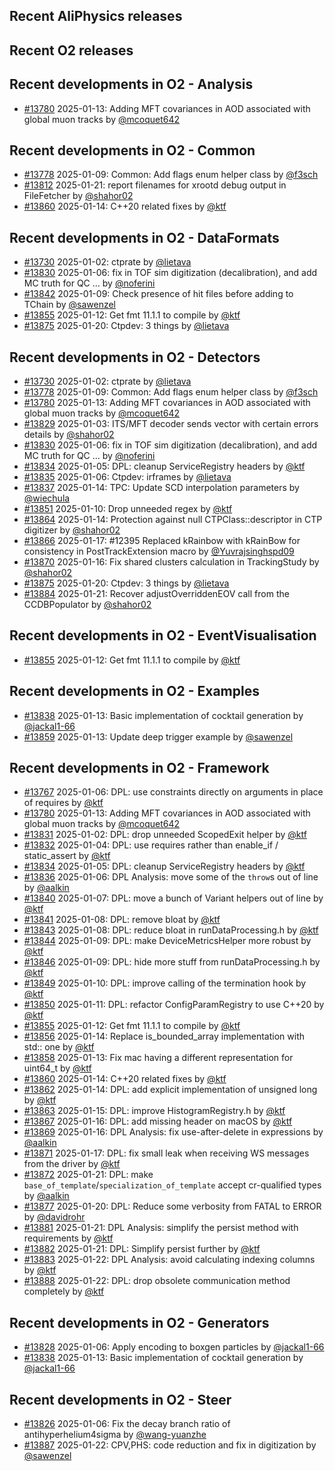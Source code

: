 ## Recent AliPhysics releases
## Recent O2 releases
## Recent developments in O2 - Analysis
- [\#13780](https://github.com/AliceO2Group/AliceO2/pull/13780) 2025-01-13: Adding MFT covariances in AOD associated with global muon tracks by [@mcoquet642](https://github.com/mcoquet642)
## Recent developments in O2 - Common
- [\#13778](https://github.com/AliceO2Group/AliceO2/pull/13778) 2025-01-09: Common: Add flags enum helper class by [@f3sch](https://github.com/f3sch)
- [\#13812](https://github.com/AliceO2Group/AliceO2/pull/13812) 2025-01-21: report filenames for xrootd debug output in FileFetcher by [@shahor02](https://github.com/shahor02)
- [\#13860](https://github.com/AliceO2Group/AliceO2/pull/13860) 2025-01-14: C++20 related fixes by [@ktf](https://github.com/ktf)
## Recent developments in O2 - DataFormats
- [\#13730](https://github.com/AliceO2Group/AliceO2/pull/13730) 2025-01-02: ctprate by [@lietava](https://github.com/lietava)
- [\#13830](https://github.com/AliceO2Group/AliceO2/pull/13830) 2025-01-06: fix in TOF sim digitization (decalibration), and add MC truth for QC … by [@noferini](https://github.com/noferini)
- [\#13842](https://github.com/AliceO2Group/AliceO2/pull/13842) 2025-01-09: Check presence of hit files before adding to TChain by [@sawenzel](https://github.com/sawenzel)
- [\#13855](https://github.com/AliceO2Group/AliceO2/pull/13855) 2025-01-12: Get fmt 11.1.1 to compile by [@ktf](https://github.com/ktf)
- [\#13875](https://github.com/AliceO2Group/AliceO2/pull/13875) 2025-01-20: Ctpdev: 3 things by [@lietava](https://github.com/lietava)
## Recent developments in O2 - Detectors
- [\#13730](https://github.com/AliceO2Group/AliceO2/pull/13730) 2025-01-02: ctprate by [@lietava](https://github.com/lietava)
- [\#13778](https://github.com/AliceO2Group/AliceO2/pull/13778) 2025-01-09: Common: Add flags enum helper class by [@f3sch](https://github.com/f3sch)
- [\#13780](https://github.com/AliceO2Group/AliceO2/pull/13780) 2025-01-13: Adding MFT covariances in AOD associated with global muon tracks by [@mcoquet642](https://github.com/mcoquet642)
- [\#13829](https://github.com/AliceO2Group/AliceO2/pull/13829) 2025-01-03: ITS/MFT decoder sends vector with certain errors details by [@shahor02](https://github.com/shahor02)
- [\#13830](https://github.com/AliceO2Group/AliceO2/pull/13830) 2025-01-06: fix in TOF sim digitization (decalibration), and add MC truth for QC … by [@noferini](https://github.com/noferini)
- [\#13834](https://github.com/AliceO2Group/AliceO2/pull/13834) 2025-01-05: DPL: cleanup ServiceRegistry headers by [@ktf](https://github.com/ktf)
- [\#13835](https://github.com/AliceO2Group/AliceO2/pull/13835) 2025-01-06: Ctpdev: irframes by [@lietava](https://github.com/lietava)
- [\#13837](https://github.com/AliceO2Group/AliceO2/pull/13837) 2025-01-14: TPC: Update SCD interpolation parameters by [@wiechula](https://github.com/wiechula)
- [\#13851](https://github.com/AliceO2Group/AliceO2/pull/13851) 2025-01-10: Drop unneeded regex by [@ktf](https://github.com/ktf)
- [\#13864](https://github.com/AliceO2Group/AliceO2/pull/13864) 2025-01-14: Protection against null CTPClass::descriptor in CTP digitizer by [@shahor02](https://github.com/shahor02)
- [\#13866](https://github.com/AliceO2Group/AliceO2/pull/13866) 2025-01-17: #12395 Replaced kRainbow with kRainBow for consistency in PostTrackExtension macro by [@Yuvrajsinghspd09](https://github.com/Yuvrajsinghspd09)
- [\#13870](https://github.com/AliceO2Group/AliceO2/pull/13870) 2025-01-16: Fix shared clusters calculation in TrackingStudy by [@shahor02](https://github.com/shahor02)
- [\#13875](https://github.com/AliceO2Group/AliceO2/pull/13875) 2025-01-20: Ctpdev: 3 things by [@lietava](https://github.com/lietava)
- [\#13884](https://github.com/AliceO2Group/AliceO2/pull/13884) 2025-01-21: Recover adjustOverriddenEOV call from the CCDBPopulator by [@shahor02](https://github.com/shahor02)
## Recent developments in O2 - EventVisualisation
- [\#13855](https://github.com/AliceO2Group/AliceO2/pull/13855) 2025-01-12: Get fmt 11.1.1 to compile by [@ktf](https://github.com/ktf)
## Recent developments in O2 - Examples
- [\#13838](https://github.com/AliceO2Group/AliceO2/pull/13838) 2025-01-13: Basic implementation of cocktail generation by [@jackal1-66](https://github.com/jackal1-66)
- [\#13859](https://github.com/AliceO2Group/AliceO2/pull/13859) 2025-01-13: Update deep trigger example by [@sawenzel](https://github.com/sawenzel)
## Recent developments in O2 - Framework
- [\#13767](https://github.com/AliceO2Group/AliceO2/pull/13767) 2025-01-06: DPL: use constraints directly on arguments in place of requires by [@ktf](https://github.com/ktf)
- [\#13780](https://github.com/AliceO2Group/AliceO2/pull/13780) 2025-01-13: Adding MFT covariances in AOD associated with global muon tracks by [@mcoquet642](https://github.com/mcoquet642)
- [\#13831](https://github.com/AliceO2Group/AliceO2/pull/13831) 2025-01-02: DPL: drop unneeded ScopedExit helper by [@ktf](https://github.com/ktf)
- [\#13832](https://github.com/AliceO2Group/AliceO2/pull/13832) 2025-01-04: DPL: use requires rather than enable_if / static_assert by [@ktf](https://github.com/ktf)
- [\#13834](https://github.com/AliceO2Group/AliceO2/pull/13834) 2025-01-05: DPL: cleanup ServiceRegistry headers by [@ktf](https://github.com/ktf)
- [\#13836](https://github.com/AliceO2Group/AliceO2/pull/13836) 2025-01-06: DPL Analysis: move some of the `throw`s out of line by [@aalkin](https://github.com/aalkin)
- [\#13840](https://github.com/AliceO2Group/AliceO2/pull/13840) 2025-01-07: DPL: move a bunch of Variant helpers out of line by [@ktf](https://github.com/ktf)
- [\#13841](https://github.com/AliceO2Group/AliceO2/pull/13841) 2025-01-08: DPL: remove bloat by [@ktf](https://github.com/ktf)
- [\#13843](https://github.com/AliceO2Group/AliceO2/pull/13843) 2025-01-08: DPL: reduce bloat in runDataProcessing.h by [@ktf](https://github.com/ktf)
- [\#13844](https://github.com/AliceO2Group/AliceO2/pull/13844) 2025-01-09: DPL: make DeviceMetricsHelper more robust by [@ktf](https://github.com/ktf)
- [\#13846](https://github.com/AliceO2Group/AliceO2/pull/13846) 2025-01-09: DPL: hide more stuff from runDataProcessing.h by [@ktf](https://github.com/ktf)
- [\#13849](https://github.com/AliceO2Group/AliceO2/pull/13849) 2025-01-10: DPL: improve calling of the termination hook by [@ktf](https://github.com/ktf)
- [\#13850](https://github.com/AliceO2Group/AliceO2/pull/13850) 2025-01-11: DPL: refactor ConfigParamRegistry to use C++20 by [@ktf](https://github.com/ktf)
- [\#13855](https://github.com/AliceO2Group/AliceO2/pull/13855) 2025-01-12: Get fmt 11.1.1 to compile by [@ktf](https://github.com/ktf)
- [\#13856](https://github.com/AliceO2Group/AliceO2/pull/13856) 2025-01-14: Replace is_bounded_array implementation with std:: one by [@ktf](https://github.com/ktf)
- [\#13858](https://github.com/AliceO2Group/AliceO2/pull/13858) 2025-01-13: Fix  mac having a different representation for uint64_t by [@ktf](https://github.com/ktf)
- [\#13860](https://github.com/AliceO2Group/AliceO2/pull/13860) 2025-01-14: C++20 related fixes by [@ktf](https://github.com/ktf)
- [\#13862](https://github.com/AliceO2Group/AliceO2/pull/13862) 2025-01-14: DPL: add explicit implementation of unsigned long by [@ktf](https://github.com/ktf)
- [\#13863](https://github.com/AliceO2Group/AliceO2/pull/13863) 2025-01-15: DPL: improve HistogramRegistry.h by [@ktf](https://github.com/ktf)
- [\#13867](https://github.com/AliceO2Group/AliceO2/pull/13867) 2025-01-16: DPL: add missing header on macOS by [@ktf](https://github.com/ktf)
- [\#13869](https://github.com/AliceO2Group/AliceO2/pull/13869) 2025-01-16: DPL Analysis: fix use-after-delete in expressions by [@aalkin](https://github.com/aalkin)
- [\#13871](https://github.com/AliceO2Group/AliceO2/pull/13871) 2025-01-17: DPL: fix small leak when receiving WS messages from the driver by [@ktf](https://github.com/ktf)
- [\#13872](https://github.com/AliceO2Group/AliceO2/pull/13872) 2025-01-21: DPL: make `base_of_template`/`specialization_of_template` accept cr-qualified types by [@aalkin](https://github.com/aalkin)
- [\#13877](https://github.com/AliceO2Group/AliceO2/pull/13877) 2025-01-20: DPL: Reduce some verbosity from FATAL to ERROR by [@davidrohr](https://github.com/davidrohr)
- [\#13881](https://github.com/AliceO2Group/AliceO2/pull/13881) 2025-01-21: DPL Analysis: simplify the persist method with requirements by [@ktf](https://github.com/ktf)
- [\#13882](https://github.com/AliceO2Group/AliceO2/pull/13882) 2025-01-21: DPL: Simplify persist further by [@ktf](https://github.com/ktf)
- [\#13883](https://github.com/AliceO2Group/AliceO2/pull/13883) 2025-01-22: DPL Analysis: avoid calculating indexing columns by [@ktf](https://github.com/ktf)
- [\#13888](https://github.com/AliceO2Group/AliceO2/pull/13888) 2025-01-22: DPL: drop obsolete communication method completely by [@ktf](https://github.com/ktf)
## Recent developments in O2 - Generators
- [\#13828](https://github.com/AliceO2Group/AliceO2/pull/13828) 2025-01-06: Apply encoding to boxgen particles by [@jackal1-66](https://github.com/jackal1-66)
- [\#13838](https://github.com/AliceO2Group/AliceO2/pull/13838) 2025-01-13: Basic implementation of cocktail generation by [@jackal1-66](https://github.com/jackal1-66)
## Recent developments in O2 - Steer
- [\#13826](https://github.com/AliceO2Group/AliceO2/pull/13826) 2025-01-06: Fix the decay branch ratio of antihyperhelium4sigma by [@wang-yuanzhe](https://github.com/wang-yuanzhe)
- [\#13887](https://github.com/AliceO2Group/AliceO2/pull/13887) 2025-01-22: CPV,PHS: code reduction and fix in digitization by [@sawenzel](https://github.com/sawenzel)
